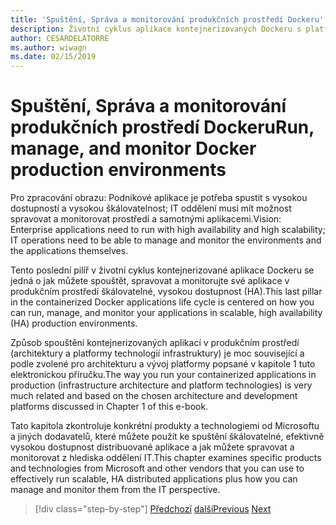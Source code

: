 ```yaml
---
title: 'Spuštění, Správa a monitorování produkčních prostředí Dockeru'
description: Životní cyklus aplikace kontejnerizovaných Dockeru s platformou a nástroji Microsoft
author: CESARDELATORRE
ms.author: wiwagn
ms.date: 02/15/2019
---
```


# <a name="run-manage-and-monitor-docker-production-environments"></a><span data-ttu-id="d41bd-103">Spuštění, Správa a monitorování produkčních prostředí Dockeru</span><span class="sxs-lookup"><span data-stu-id="d41bd-103">Run, manage, and monitor Docker production environments</span></span>

<span data-ttu-id="d41bd-104">Pro zpracování obrazu: Podnikové aplikace je potřeba spustit s vysokou dostupností a vysokou škálovatelnost; IT oddělení musí mít možnost spravovat a monitorovat prostředí a samotnými aplikacemi.</span><span class="sxs-lookup"><span data-stu-id="d41bd-104">Vision: Enterprise applications need to run with high availability and high scalability; IT operations need to be able to manage and monitor the environments and the applications themselves.</span></span>

<span data-ttu-id="d41bd-105">Tento poslední pilíř v životní cyklus kontejnerizované aplikace Dockeru se jedná o jak můžete spouštět, spravovat a monitorujte své aplikace v produkčním prostředí škálovatelné, vysokou dostupnost (HA).</span><span class="sxs-lookup"><span data-stu-id="d41bd-105">This last pillar in the containerized Docker applications life cycle is centered on how you can run, manage, and monitor your applications in scalable, high availability (HA) production environments.</span></span>

<span data-ttu-id="d41bd-106">Způsob spouštění kontejnerizovaných aplikací v produkčním prostředí (architektury a platformy technologií infrastruktury) je moc související a podle zvolené pro architekturu a vývoj platformy popsané v kapitole 1 tuto elektronickou příručku.</span><span class="sxs-lookup"><span data-stu-id="d41bd-106">The way you run your containerized applications in production (infrastructure architecture and platform technologies) is very much related and based on the chosen architecture and development platforms discussed in Chapter 1 of this e-book.</span></span>

<span data-ttu-id="d41bd-107">Tato kapitola zkontroluje konkrétní produkty a technologiemi od Microsoftu a jiných dodavatelů, které můžete použít ke spuštění škálovatelné, efektivně vysokou dostupnost distribuované aplikace a jak můžete spravovat a monitorovat z hlediska oddělení IT.</span><span class="sxs-lookup"><span data-stu-id="d41bd-107">This chapter examines specific products and technologies from Microsoft and other vendors that you can use to effectively run scalable, HA distributed applications plus how you can manage and monitor them from the IT perspective.</span></span>

>[!div class="step-by-step"]
><span data-ttu-id="d41bd-108">[Předchozí](../docker-devops-workflow/create-ci-cd-pipelines-azure-devops-services-aspnetcore-kubernetes.md)
>[další](run-microservices-based-applications-in-production.md)</span><span class="sxs-lookup"><span data-stu-id="d41bd-108">[Previous](../docker-devops-workflow/create-ci-cd-pipelines-azure-devops-services-aspnetcore-kubernetes.md)
[Next](run-microservices-based-applications-in-production.md)</span></span>
